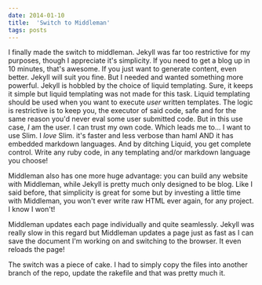 ```yaml
---
date: 2014-01-10
title:  'Switch to Middleman'
tags: posts
---
```


I finally made the switch to middleman. Jekyll was far too restrictive for my purposes, though I appreciate it's simplicity. If you need to get a blog up in 10 minutes, that's awesome. If you just want to generate content, even better. Jekyll will suit you fine. But I needed and wanted something more powerful. Jekyll is hobbled by the choice of liquid templating. Sure, it keeps it simple but liquid templating was not made for this task. Liquid templating should be used when you want to execute *user* written templates. The logic is restrictive is to keep you, the executor of said code, safe and for the same reason you'd never eval some user submitted code. But in this use case, *I* am the user. I can trust my own code. Which leads me to... I want to use Slim. I *love* Slim.  it's faster and less verbose than haml AND it has embedded markdown languages. And by ditching Liquid, you get complete control. Write any ruby code, in any templating and/or markdown language you choose! 

Middleman also has one more huge advantage: you can build any website with Middleman, while Jekyll is pretty much only designed to be blog. Like I said before, that simplicity is great for some but by investing a little time with Middleman, you won't ever write raw HTML ever again, for any project. I know I won't! 

Middleman updates each page individually and quite seamlessly. Jekyll was really slow in this regard but Middleman updates a page just as fast as I can save the document I'm working on and switching to the browser. It even reloads the page!

The switch was a piece of cake. I had to simply copy the files into another branch of the repo, update the rakefile and that was pretty much it. 